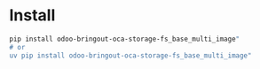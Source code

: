 # Install

```bash
pip install odoo-bringout-oca-storage-fs_base_multi_image"
# or
uv pip install odoo-bringout-oca-storage-fs_base_multi_image"
```
